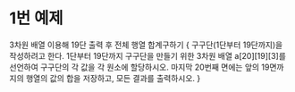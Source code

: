 # 1번 예제
3차원 배열 이용해 19단 출력 후 전체 행열 합계구하기
{
  구구단(1단부터 19단까지)을 작성하려고 한다. 
  1단부터 19단까지 구구단을 만들기 위한 3차원 배열 a[20][19][3]를 선언하여 구구단의 각 값을 각 원소에 할당하시오. 
  마지막 20번째 면에는 앞의 19면까지의 행열의 값의 합을 저장하고, 모든 결과를 출력하시오.
}
